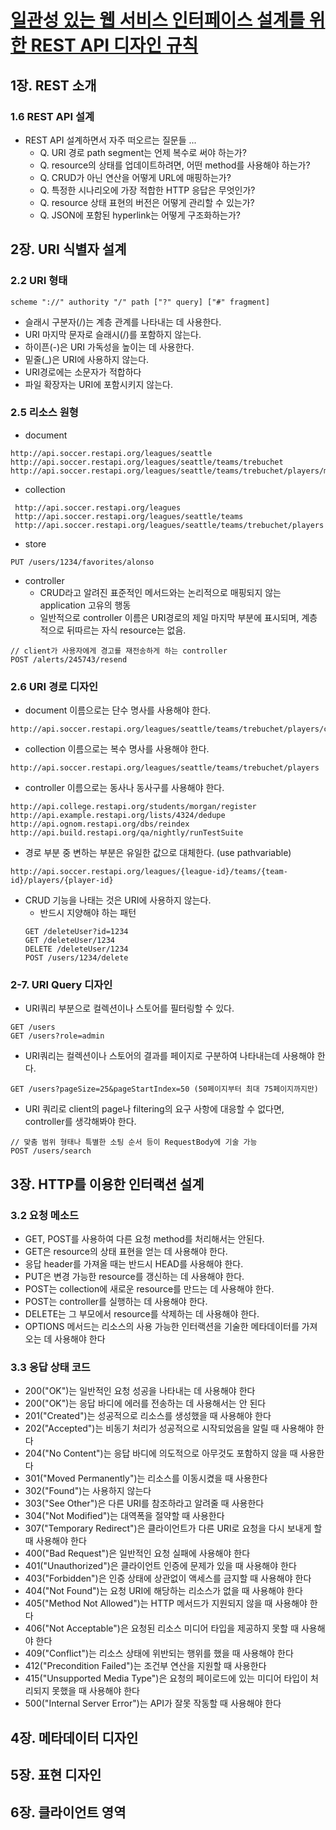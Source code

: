 # [일관성 있는 웹 서비스 인터페이스 설계를 위한 REST API 디자인 규칙](http://www.yes24.com/Product/Goods/17945500)

## 1장. REST 소개
### 1.6 REST API 설계
* REST API 설계하면서 자주 떠오르는 질문들 ...
  * Q. URI 경로 path segment는 언제 복수로 써야 하는가?
  * Q. resource의 상태를 업데이트하려면, 어떤 method를 사용해야 하는가?
  * Q. CRUD가 아닌 연산을 어떻게 URL에 매핑하는가?
  * Q. 특정한 시나리오에 가장 적합한 HTTP 응답은 무엇인가?
  * Q. resource 상태 표현의 버전은 어떻게 관리할 수 있는가?
  * Q. JSON에 포함된 hyperlink는 어떻게 구조화하는가?

## 2장. URI 식별자 설계
### 2.2 URI 형태
```
scheme "://" authority "/" path ["?" query] ["#" fragment]
```
* 슬래시 구분자(/)는 계층 관계를 나타내는 데 사용한다. 
* URI 마지막 문자로 슬래시(/)를 포함하지 않는다.
* 하이픈(-)은 URI 가독성을 높이는 데 사용한다.
* 밑줄(_)은 URI에 사용하지 않는다.
* URI경로에는 소문자가 적합하다
* 파일 확장자는 URI에 포함시키지 않는다.

### 2.5 리소스 원형
* document
```
http://api.soccer.restapi.org/leagues/seattle
http://api.soccer.restapi.org/leagues/seattle/teams/trebuchet
http://api.soccer.restapi.org/leagues/seattle/teams/trebuchet/players/mike
```

* collection
```
 http://api.soccer.restapi.org/leagues
 http://api.soccer.restapi.org/leagues/seattle/teams
 http://api.soccer.restapi.org/leagues/seattle/teams/trebuchet/players
```

* store
```
PUT /users/1234/favorites/alonso
```

* controller
  * CRUD라고 알려진 표준적인 메서드와는 논리적으로 매핑되지 않는 application 고유의 행동
  * 일반적으로 controller 이름은 URI경로의 제일 마지막 부분에 표시되며, 계층적으로 뒤따르는 자식 resource는 없음.

```
// client가 사용자에게 경고를 재전송하게 하는 controller
POST /alerts/245743/resend
```

### 2.6 URI 경로 디자인
* document 이름으로는 단수 명사를 사용해야 한다.
```
http://api.soccer.restapi.org/leagues/seattle/teams/trebuchet/players/claudio
```

* collection 이름으로는 복수 명사를 사용해야 한다.
```
http://api.soccer.restapi.org/leagues/seattle/teams/trebuchet/players
```

* controller 이름으로는 동사나 동사구를 사용해야 한다.
```
http://api.college.restapi.org/students/morgan/register
http://api.example.restapi.org/lists/4324/dedupe
http://api.ognom.restapi.org/dbs/reindex
http://api.build.restapi.org/qa/nightly/runTestSuite
```

* 경로 부분 중 변하는 부분은 유일한 값으로 대체한다. (use pathvariable)
```
http://api.soccer.restapi.org/leagues/{league-id}/teams/{team-id}/players/{player-id}
```

* CRUD 기능을 나태는 것은 URI에 사용하지 않는다.
  * 반드시 지양해야 하는 패턴
  ```
  GET /deleteUser?id=1234
  GET /deleteUser/1234
  DELETE /deleteUser/1234
  POST /users/1234/delete
  ```

### 2-7. URI Query 디자인
* URI쿼리 부분으로 컬렉션이나 스토어를 필터링할 수 있다.
```
GET /users
GET /users?role=admin
```

* URI쿼리는 컬렉션이나 스토어의 결과를 페이지로 구분하여 나타내는데 사용해야 한다.
```
GET /users?pageSize=25&pageStartIndex=50 (50페이지부터 최대 75페이지까지만)
```

* URI 쿼리로 client의 page나 filtering의 요구 사항에 대응할 수 없다면, controller를 생각해봐야 한다.
```
// 맞춤 범위 형태나 특별한 소팅 순서 등이 RequestBody에 기술 가능
POST /users/search
```

## 3장. HTTP를 이용한 인터랙션 설계
### 3.2 요청 메소드
* GET, POST를 사용하여 다른 요청 method를 처리해서는 안된다.
* GET은 resource의 상태 표현을 얻는 데 사용해야 한다.
* 응답 header를 가져올 때는 반드시 HEAD를 사용해야 한다.
* PUT은 변경 가능한 resource를 갱신하는 데 사용해야 한다.
* POST는 collection에 새로운 resource를 만드는 데 사용해야 한다.
* POST는 controller를 실행하는 데 사용해야 한다.
* DELETE는 그 부모에서 resource를 삭제하는 데 사용해야 한다.
* OPTIONS 메서드는 리소스의 사용 가능한 인터랙션을 기술한 메타데이터를 가져오는 데 사용해야 한다

### 3.3 응답 상태 코드
* 200("OK")는 일반적인 요청 성공을 나타내는 데 사용해야 한다 
* 200("OK")는 응답 바디에 에러를 전송하는 데 사용해서는 안 된다 
* 201("Created")는 성공적으로 리소스를 생성했을 때 사용해야 한다 
* 202("Accepted")는 비동기 처리가 성공적으로 시작되었음을 알릴 때 사용해야 한다 
* 204("No Content")는 응답 바디에 의도적으로 아무것도 포함하지 않을 때 사용한다 
* 301("Moved Permanently")는 리소스를 이동시켰을 때 사용한다 
* 302("Found")는 사용하지 않는다 
* 303("See Other")은 다른 URI를 참조하라고 알려줄 때 사용한다 
* 304("Not Modified")는 대역폭을 절약할 때 사용한다 
* 307("Temporary Redirect")은 클라이언트가 다른 URI로 요청을 다시 보내게 할 때 사용해야 한다 
* 400("Bad Request")은 일반적인 요청 실패에 사용해야 한다 
* 401("Unauthorized")은 클라이언트 인증에 문제가 있을 때 사용해야 한다 
* 403("Forbidden")은 인증 상태에 상관없이 액세스를 금지할 때 사용해야 한다 
* 404("Not Found")는 요청 URI에 해당하는 리소스가 없을 때 사용해야 한다 
* 405("Method Not Allowed")는 HTTP 메서드가 지원되지 않을 때 사용해야 한다 
* 406("Not Acceptable")은 요청된 리소스 미디어 타입을 제공하지 못할 때 사용해야 한다
* 409("Conflict")는 리소스 상태에 위반되는 행위를 했을 때 사용해야 한다 
* 412("Precondition Failed")는 조건부 연산을 지원할 때 사용한다 
* 415("Unsupported Media Type")은 요청의 페이로드에 있는 미디어 타입이 처리되지 못했을 때 사용해야 한다 
* 500("Internal Server Error")는 API가 잘못 작동할 때 사용해야 한다 

## 4장. 메타데이터 디자인
## 5장. 표현 디자인
## 6장. 클라이언트 영역

